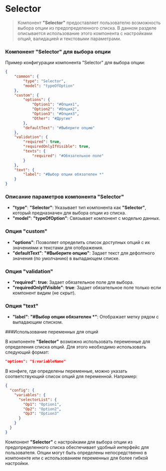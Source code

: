 # Selector

> Компонент **"Selector"** предоставляет пользователю возможность выбора опции из предопределенного списка. В данном разделе описывается использование этого компонента с настройками опций, валидацией и текстовыми параметрами.

### Компонент "Selector" для выбора опции

Пример конфигурации компонента "Selector" для выбора опции:

```json
{
    "common": {
        "type": "Selector",
        "model": "typeOfOption"
    },
    "custom": {
        "options": {
            "Option1": "#Опция1",
            "Option2": "#Опция2",
            "Option3": "#Опция3",
            "Other": "#Другие"
        },
        "defaultText": "#Выберите опцию"
    },
    "validation": {
        "required": true,
        "requiredOnlyIfVisible": true,
        "texts": {
            "required": "#Обязательное поле"
        }
    },
    "text": {
        "label": "#Выбор опции обязателен *"
    }
}
```

### Описание параметров компонента "Selector"

- **"type"**: **"Selector"**: Указывает тип компонента как **"Selector"**, который предназначен для выбора опции из списка.
- **"model"**: **"typeOfOption"**: Связывает компонент с моделью данных.

### Опция "custom"

- **"options"**: Позволяет определить список доступных опций с их значениями и текстами для отображения.
- **"defaultText"**: **"#Выберите опцию"**: Задает текст для дефолтного значения (по умолчанию) в выпадающем списке.

### Опция "validation"

- **"required"**: **true**: Задает обязательное поле для выбора.
- **"requiredOnlyIfVisible"**: **true**: Задает обязательное поле только если компонент видим (не скрыт).

### Опция "text"

- **"label"**: **"#Выбор опции обязателен *"**: Отображает метку рядом с выпадающим списком.

###Использование переменных для опций

В компоненте **"Selector"** возможно использовать переменные для определения списка опций. Для этого необходимо использовать следующий формат:

```json
"options": "$:variableName"
```

В конфиге, где определены переменные, можно указать соответствующий список опций для переменной. Например:

```json
{
  "config": {
    "variables": {
      "selectorList": {
        "Op1": "Option1",
        "Op2": "Option2",
        "Op3": "Option3"
      }
    }
  }
}
```

Компонент **"Selector"** с настройками для выбора опции из предопределенного списка обеспечивает удобный интерфейс для пользователя. Опции могут быть определены непосредственно в компоненте или с использованием переменных для более гибкой настройки.
